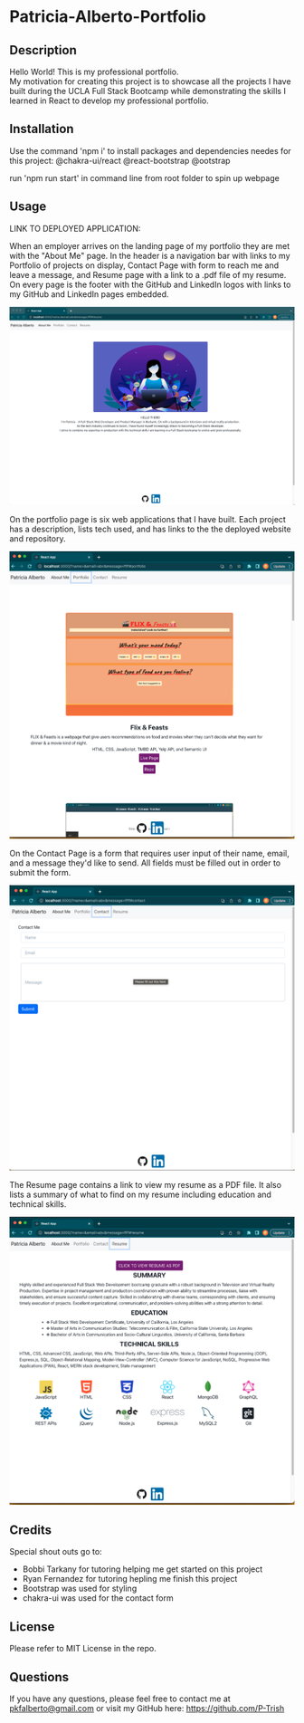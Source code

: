 # Patricia-Alberto-Portfolio


## Description

Hello World! This is my professional portfolio.  
My motivation for creating this project is to showcase all the projects I have built during the UCLA Full Stack Bootcamp while demonstrating the skills I learned in React to develop my professional portfolio.  

## Installation

Use the command 'npm i' to install packages and dependencies needes for this project:
@chakra-ui/react
@react-bootstrap 
@ootstrap

run 'npm run start' in command line from root folder to spin up webpage 

## Usage

LINK TO DEPLOYED APPLICATION: 

When an employer arrives on the landing page of my portfolio they are met with the "About Me" page.  In the header is a navigation bar with links to my Portfolio of projects on display, Contact Page with form to reach me and leave a message, and Resume page with a link to a .pdf file of my resume.  On every page is the footer with the GitHub and LinkedIn logos with links to my GitHub and LinkedIn pages embedded. 

![alt text](./src/assets/images/20_AboutMe.png)

On the portfolio page is six web applications that I have built.  Each project has a description, lists tech used, and has links to the the deployed website and repository. 

![alt text](./src/assets/images/20_PortfolioPage.png)

On the Contact Page is a form that requires user input of their name, email, and a message they'd like to send.  All fields must be filled out in order to submit the form.  

![alt text](./src/assets/images/20_ContactPage.png)

The Resume page contains a link to view my resume as a PDF file.  It also lists a summary of what to find on my resume including education and technical skills.  

![alt text](./src/assets/images/20_Resume.png)




## Credits

Special shout outs go to: 

- Bobbi Tarkany for tutoring helping me get started on this project
- Ryan Fernandez for tutoring hepling me finish this project
- Bootstrap was used for styling
- chakra-ui was used for the contact form 

## License

Please refer to MIT License in the repo. 


## Questions

If you have any questions, please feel free to contact me at pkfalberto@gmail.com or visit my GitHub here: https://github.com/P-Trish
